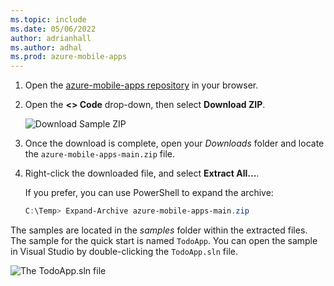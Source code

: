 ```yaml
---
ms.topic: include
ms.date: 05/06/2022
author: adrianhall
ms.author: adhal
ms.prod: azure-mobile-apps
---
```


1. Open the [azure-mobile-apps repository] in your browser.
2. Open the **&lt;&gt; Code** drop-down, then select **Download ZIP**.

    ![Download Sample ZIP](~/mobile-apps/azure-mobile-apps/media/quickstart/windows/download-sample-zip.png)

3. Once the download is complete, open your *Downloads* folder and locate the `azure-mobile-apps-main.zip` file.
4. Right-click the downloaded file, and select **Extract All...**.

   If you prefer, you can use PowerShell to expand the archive:

   ``` powershell
   C:\Temp> Expand-Archive azure-mobile-apps-main.zip
   ```

The samples are located in the *samples* folder within the extracted files.  The sample for the quick start is named `TodoApp`.  You can open the sample in Visual Studio by double-clicking the `TodoApp.sln` file.

  ![The TodoApp.sln file](~/mobile-apps/azure-mobile-apps/media/quickstart/windows/deploy-sample-sln.png)

<!-- Links -->
[azure-mobile-apps repository]: https://github.com/azure/azure-mobile-apps/